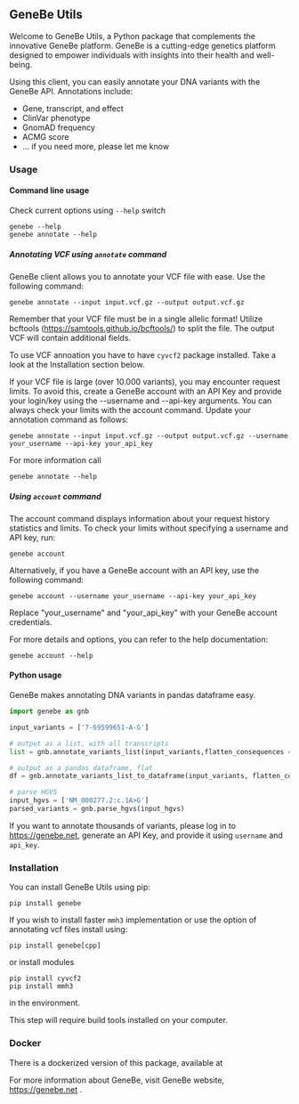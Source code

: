 ## GeneBe Utils
Welcome to GeneBe Utils, a Python package that complements the innovative GeneBe platform. GeneBe is a cutting-edge genetics platform designed to empower individuals with insights into their health and well-being.

Using this client, you can easily annotate your DNA variants with the GeneBe API. Annotations include:
* Gene, transcript, and effect
* ClinVar phenotype
* GnomAD frequency
* ACMG score
* ... if you need more, please let me know

### Usage

#### Command line usage

Check current options using `--help` switch

```
genebe --help
genebe annotate --help
```


##### Annotating VCF using `annotate` command
GeneBe client allows you to annotate your VCF file with ease. Use the following command:

```
genebe annotate --input input.vcf.gz --output output.vcf.gz
```

Remember that your VCF file must be in a single allelic format! Utilize bcftools (https://samtools.github.io/bcftools/) to split the file. The output VCF will contain additional fields.

To use VCF annoation you have to have `cyvcf2` package installed. Take a look at the Installation section below.

If your VCF file is large (over 10.000 variants), you may encounter request limits. To avoid this, create a GeneBe account with an API Key and provide your login/key using the --username and --api-key arguments. You can always check your limits with the account command. Update your annotation command as follows:

```
genebe annotate --input input.vcf.gz --output output.vcf.gz --username your_username --api-key your_api_key
```

For more information call

```
genebe annotate --help
```




##### Using `account` command

The account command displays information about your request history statistics and limits. To check your limits without specifying a username and API key, run:

```
genebe account
```

Alternatively, if you have a GeneBe account with an API key, use the following command:

```
genebe account --username your_username --api-key your_api_key
```

Replace "your_username" and "your_api_key" with your GeneBe account credentials.

For more details and options, you can refer to the help documentation:

```
genebe account --help
```



#### Python usage

GeneBe makes annotating DNA variants in pandas dataframe easy.

```python
import genebe as gnb

input_variants = ['7-69599651-A-G']

# output as a list, with all transcripts
list = gnb.annotate_variants_list(input_variants,flatten_consequences = False)

# output as a pandas dataframe, flat
df = gnb.annotate_variants_list_to_dataframe(input_variants, flatten_consequences=True)

# parse HGVS
input_hgvs = ['NM_000277.2:c.1A>G']
parsed_variants = gnb.parse_hgvs(input_hgvs)

```

If you want to annotate thousands of variants, please log in to https://genebe.net, generate an API Key, and provide it using `username` and `api_key`.

### Installation
You can install GeneBe Utils using pip:

```
pip install genebe
```

If you wish to install faster `mmh3` implementation or use the option of annotating vcf files install using:

```
pip install genebe[cpp]
```

or install modules

```
pip install cyvcf2
pip install mmh3
```

in the environment.

This step will require build tools installed on your computer.

### Docker
There is a dockerized version of this package, available at


For more information about GeneBe, visit GeneBe website, https://genebe.net .




